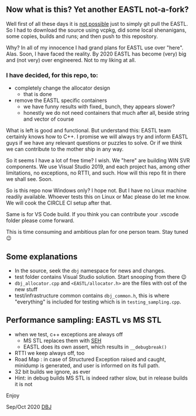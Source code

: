 
## Now what is this? Yet another EASTL not-a-fork?

Well first of all these days it is [not possible](https://github.com/electronicarts/EASTL/issues/302) just to simply git pull the EASTL. So I had to download the source using vcpkg, did some local shenanigans, some copies, builds and runs; and then push to this repository.

Why? In all of my innocence I had grand plans for EASTL use over "here". Alas. Soon, I have faced the reality. By 2020 EASTL has become (very) big and (not very) over engineered. Not to my liking at all.

### I have decided, for this repo, to:

- completely change the allocator design
  - that is done
- remove the EASTL specific containers
  - we have funny results with fixed_ bunch, they appears slower?
  - honestly we do not need containers that much after all, beside string and vector of course

What is left is good and functional. But understand this: EASTL team certainly knows how to C++. I promise we will always try and inform EASTL guys if we have any relevant questions or puzzles to solve. Or if we think we can contribute to the mother ship in any way.

So it seems I have a lot of free time? I wish. We "here" are building WIN SVR components. We use Visual Studio 2019, and each project has, among other limitations, no exceptions, no RTTI, and such. How will this repo fit in there we shall see. Soon.

So is this repo now Windows only? I hope not. But I have no Linux machine readily available. Whoever tests this on Linux or Mac please do let me know. We will cook the CIRCLE CI setup after that.

Same is for VS Code build. If you think you can contribute your .vscode folder please come forward.

This is time consuming and ambitious plan for one person team. Stay tuned :wink:

## Some explanations

- In the source, seek the `dbj` namespace for news and changes.
- test folder contains Visual Studio solution. Start snooping from there :wink:
- `dbj_allocator.cpp` and `<EASTL/allocator.h>` are the files with ost of the new stuff
- test/infrastructure  common contains `dbj_common.h`, this is where "everything" is included for testing which is in `testing_sampling.cpp`.

## Performance sampling: EASTL vs MS STL

- when we test, c++ exceptions are always off
     - MS STL replaces them with [SEH](https://docs.microsoft.com/en-us/cpp/cpp/structured-exception-handling-c-cpp?view=vs-2019)
     - EASTL does its own assert, which results in `__debugbreak()`
- RTTI we keep always off, too
- Road Map : in case of Structured Exception raised and caught, minidump is generated, and user is informed on its full path.
- 32 bit builds we ignore, as ever
- Hint: in debug builds MS STL is indeed rather slow, but in release builds it is not


Enjoy

Sep/Oct  2020
[DBJ](https://dbj.org/)
